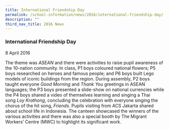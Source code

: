 ```yaml
---
title: International Friendship Day
permalink: /school-information/news/2016/international-friendship-day/
description: ""
third_nav_title: 2016 News
---
```

### **International Friendship Day**
8 April 2016

The theme was _ASEAN_ and there were activities to raise pupil awareness of the 10-nation community. In class, P1 boys coloured national flowers; P5 boys researched on heroes and famous people; and P6 boys built Lego models of iconic buildings from the region. During assembly, P2 boys taught everyone _Good Morning_ and _Thank You_ greetings in ASEAN languages; the P3 boys presented a slide-show on national currencies while the P4 boys shared a video of themselves learning and singing a Thai song _Loy Krathong_, concluding the celebration with everyone singing the chorus of the hit song, _Friends_. Pupils visiting from ACS Jakarta shared about school life in Indonesia. The canteen showcased the winners of the various activities and there was also a special booth by The Migrant Workers’ Centre (MWC) to highlight its significant work.